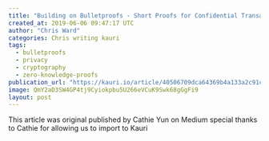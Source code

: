```yaml
---
title: "Building on Bulletproofs - Short Proofs for Confidential Transactions"
created_at: 2019-06-06 09:47:17 UTC
author: "Chris Ward"
categories: Chris writing kauri
tags: 
  - bulletproofs
  - privacy
  - cryptography
  - zero-knowledge-proofs
publication_url: "https://kauri.io/article/40506709dca64369b4a133a2c91c27ae"
image: QmY2aD3SW4GP4tj9Cyiokpbu5U266eVCuK9Swk68gGgFi9
layout: post
---
```

This article was original published by Cathie Yun on Medium special thanks to Cathie for allowing us to import to Kauri

